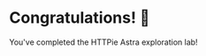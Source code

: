 <!-- Lab Completion -->
<!-- CodeTour step content is provided by the tour description -->

# Congratulations! 🎉

You've completed the HTTPie Astra exploration lab!

